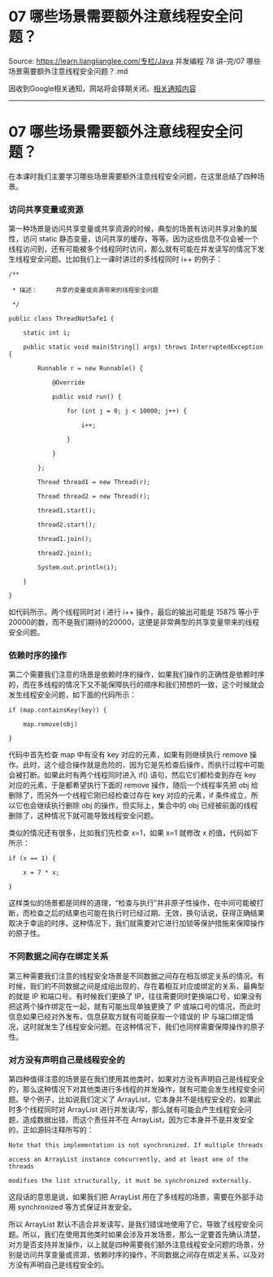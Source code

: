 # 07 哪些场景需要额外注意线程安全问题？ 

Source: https://learn.lianglianglee.com/专栏/Java 并发编程 78 讲-完/07 哪些场景需要额外注意线程安全问题？.md

因收到Google相关通知，网站将会择期关闭。[相关通知内容](https://lumendatabase.org/notices/44265620)

---

# 07 哪些场景需要额外注意线程安全问题？

在本课时我们主要学习哪些场景需要额外注意线程安全问题，在这里总结了四种场景。

### 访问共享变量或资源

第一种场景是访问共享变量或共享资源的时候，典型的场景有访问共享对象的属性，访问 static 静态变量，访问共享的缓存，等等。因为这些信息不仅会被一个线程访问到，还有可能被多个线程同时访问，那么就有可能在并发读写的情况下发生线程安全问题。比如我们上一课时讲过的多线程同时 i++ 的例子：

```
/**

 * 描述：     共享的变量或资源带来的线程安全问题

 */

public class ThreadNotSafe1 {

    static int i;

    public static void main(String[] args) throws InterruptedException {

        Runnable r = new Runnable() {

            @Override

            public void run() {

                for (int j = 0; j < 10000; j++) {

                    i++;

                }

            }

        };

        Thread thread1 = new Thread(r);

        Thread thread2 = new Thread(r);

        thread1.start();

        thread2.start();

        thread1.join();

        thread2.join();

        System.out.println(i);

    }

}

```

如代码所示，两个线程同时对 i 进行 i++ 操作，最后的输出可能是 15875 等小于20000的数，而不是我们期待的20000，这便是非常典型的共享变量带来的线程安全问题。

### 依赖时序的操作

第二个需要我们注意的场景是依赖时序的操作，如果我们操作的正确性是依赖时序的，而在多线程的情况下又不能保障执行的顺序和我们预想的一致，这个时候就会发生线程安全问题，如下面的代码所示：

```
if (map.containsKey(key)) {

    map.remove(obj)

}

```

代码中首先检查 map 中有没有 key 对应的元素，如果有则继续执行 remove 操作。此时，这个组合操作就是危险的，因为它是先检查后操作，而执行过程中可能会被打断。如果此时有两个线程同时进入 if() 语句，然后它们都检查到存在 key 对应的元素，于是都希望执行下面的 remove 操作，随后一个线程率先把 obj 给删除了，而另外一个线程它刚已经检查过存在 key 对应的元素，if 条件成立，所以它也会继续执行删除 obj 的操作，但实际上，集合中的 obj 已经被前面的线程删除了，这种情况下就可能导致线程安全问题。

类似的情况还有很多，比如我们先检查 x=1，如果 x=1 就修改 x 的值，代码如下所示：

```
if (x == 1) {

    x = 7 * x;

}

```

这样类似的场景都是同样的道理，“检查与执行”并非原子性操作，在中间可能被打断，而检查之后的结果也可能在执行时已经过期、无效，换句话说，获得正确结果取决于幸运的时序。这种情况下，我们就需要对它进行加锁等保护措施来保障操作的原子性。

### 不同数据之间存在绑定关系

第三种需要我们注意的线程安全场景是不同数据之间存在相互绑定关系的情况。有时候，我们的不同数据之间是成组出现的，存在着相互对应或绑定的关系，最典型的就是 IP 和端口号。有时候我们更换了 IP，往往需要同时更换端口号，如果没有把这两个操作绑定在一起，就有可能出现单独更换了 IP 或端口号的情况，而此时信息如果已经对外发布，信息获取方就有可能获取一个错误的 IP 与端口绑定情况，这时就发生了线程安全问题。在这种情况下，我们也同样需要保障操作的原子性。

### 对方没有声明自己是线程安全的

第四种值得注意的场景是在我们使用其他类时，如果对方没有声明自己是线程安全的，那么这种情况下对其他类进行多线程的并发操作，就有可能会发生线程安全问题。举个例子，比如说我们定义了 ArrayList，它本身并不是线程安全的，如果此时多个线程同时对 ArrayList 进行并发读/写，那么就有可能会产生线程安全问题，造成数据出错，而这个责任并不在 ArrayList，因为它本身并不是并发安全的，正如源码注释所写的：

```
Note that this implementation is not synchronized. If multiple threads

access an ArrayList instance concurrently, and at least one of the threads

modifies the list structurally, it must be synchronized externally.

```

这段话的意思是说，如果我们把 ArrayList 用在了多线程的场景，需要在外部手动用 synchronized 等方式保证并发安全。

所以 ArrayList 默认不适合并发读写，是我们错误地使用了它，导致了线程安全问题。所以，我们在使用其他类时如果会涉及并发场景，那么一定要首先确认清楚，对方是否支持并发操作，以上就是四种需要我们额外注意线程安全问题的场景，分别是访问共享变量或资源，依赖时序的操作，不同数据之间存在绑定关系，以及对方没有声明自己是线程安全的。